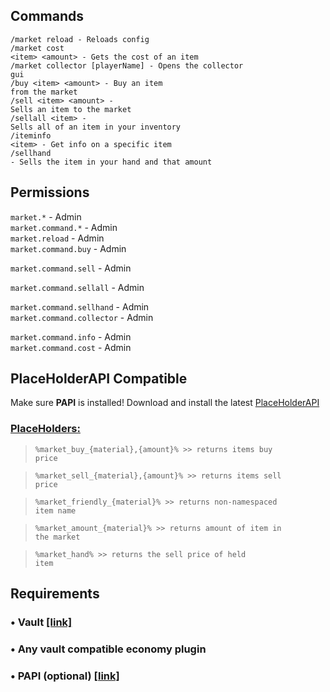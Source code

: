 ## Commands
<code>/market reload - Reloads config</code><br />
<code>/market cost \<item> \<amount> - Gets the cost of an item</code><br />
<code>/market collector [playerName] - Opens the collector gui</code><br />
<code>/buy \<item> \<amount> - Buy an item from the market</code><br />
<code>/sell \<item> \<amount> - Sells an item to the market</code><br />
<code>/sellall \<item> - Sells all of an item in your inventory</code><br />
<code>/iteminfo \<item> - Get info on a specific item</code><br />
<code>/sellhand - Sells the item in your hand and that amount</code>

## Permissions
<code>market.\*</code> - Admin<br />
<code>market.command.\*</code> - Admin<br />
<code>market.reload</code> - Admin<br />
<code>market.command.buy</code> - Admin<br />
<code> market.command.sell</code> - Admin<br />
<code> market.command.sellall</code> - Admin<br />
<code> market.command.sellhand</code> - Admin<br />
<code>market.command.collector</code> - Admin<br />
<code> market.command.info</code> - Admin<br />
<code>market.command.cost</code> - Admin<br />

## PlaceHolderAPI Compatible
Make sure **PAPI** is installed! Download and install the latest [PlaceHolderAPI](https://www.spigotmc.org/resources/placeholderapi.6245/)
### <ins>PlaceHolders:</ins>
> <code>%market_buy_{material},{amount}% >> returns items buy price</code>

> <code>%market_sell_{material},{amount}% >> returns items sell price</code>

> <code>%market_friendly_{material}% >> returns non-namespaced item name</code>

> <code>%market_amount_{material}% >> returns amount of item in the market</code>

> <code>%market_hand% >> returns the sell price of held item</code>

## Requirements
### • Vault [\[link\]](https://www.spigotmc.org/resources/vault.34315/)
### • Any vault compatible economy plugin
### • PAPI (optional) [\[link\]](https://www.spigotmc.org/resources/placeholderapi.6245/)

